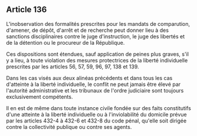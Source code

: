 Article 136
----
L'inobservation des formalités prescrites pour les mandats de comparution,
d'amener, de dépôt, d'arrêt et de recherche peut donner lieu à des sanctions
disciplinaires contre le juge d'instruction, le juge des libertés et de la
détention ou le procureur de la République.

Ces dispositions sont étendues, sauf application de peines plus graves, s'il y a
lieu, à toute violation des mesures protectrices de la liberté individuelle
prescrites par les articles 56, 57, 59, 96, 97, 138 et 139.

Dans les cas visés aux deux alinéas précédents et dans tous les cas d'atteinte à
la liberté individuelle, le conflit ne peut jamais être élevé par l'autorité
administrative et les tribunaux de l'ordre judiciaire sont toujours
exclusivement compétents.

Il en est de même dans toute instance civile fondée sur des faits constitutifs
d'une atteinte à la liberté individuelle ou à l'inviolabilité du domicile prévue
par les articles 432-4 à 432-6 et 432-8 du code pénal, qu'elle soit dirigée
contre la collectivité publique ou contre ses agents.
